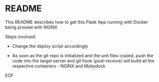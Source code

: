 # README

This README describes how to get this Flask App running with Docker being proxied with NGINX 

Steps involved:

* Change the deploy script accordingly 

* As soon as the git repo is initialized and the unit files copied, push the code into the target server and git hook (post-receive) will build all the respective containers - NGINX and Mobydock


EOF
